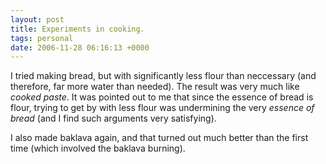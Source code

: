 ```yaml
---
layout: post
title: Experiments in cooking.
tags: personal
date: 2006-11-28 06:16:13 +0000
---
```


I tried making bread, but with significantly less flour than neccessary (and therefore, far more water than needed).  The result was very much like *cooked paste*.  It was pointed out to me that since the essence of bread is flour, trying to get by with less flour was undermining the very *essence of bread* (and I find such arguments very satisfying).

I also made baklava again, and that turned out much better than the first time (which involved the baklava burning).

